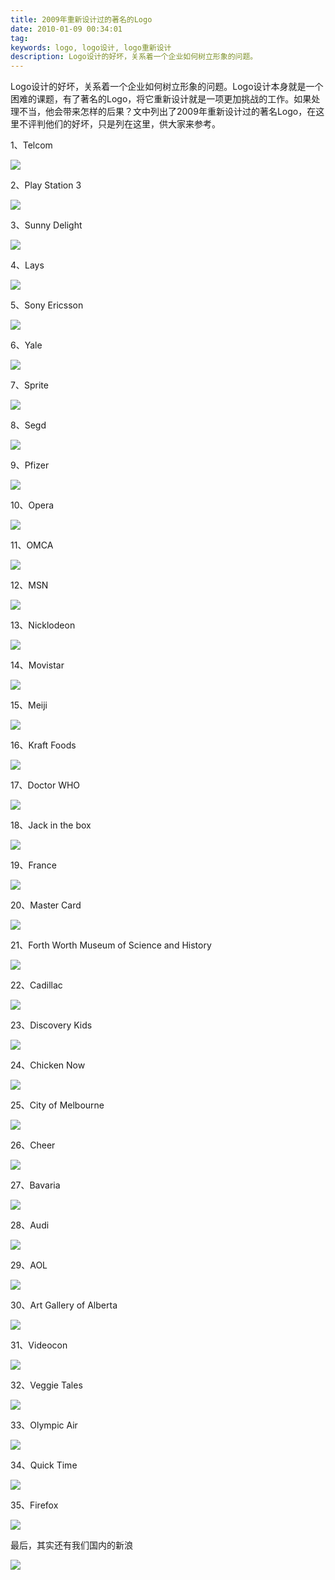 ```yaml
---
title: 2009年重新设计过的著名的Logo
date: 2010-01-09 00:34:01
tag: 
keywords: logo, logo设计, logo重新设计
description: Logo设计的好坏，关系着一个企业如何树立形象的问题。
---
```


Logo设计的好坏，关系着一个企业如何树立形象的问题。Logo设计本身就是一个困难的课题，有了著名的Logo，将它重新设计就是一项更加挑战的工作。如果处理不当，他会带来怎样的后果？文中列出了2009年重新设计过的著名Logo，在这里不评判他们的好坏，只是列在这里，供大家来参考。

1、Telcom

![](20100109-redesign-logs/image_thumb.png)

2、Play Station 3

![](20100109-redesign-logs/image_thumb_1.png)

3、Sunny Delight

![](20100109-redesign-logs/image_thumb_2.png)

4、Lays

![](20100109-redesign-logs/image_thumb_3.png)

5、Sony Ericsson

![](20100109-redesign-logs/image_thumb_4.png)

6、Yale

![](20100109-redesign-logs/image_thumb_5.png)

7、Sprite

![](20100109-redesign-logs/image_thumb_7.png)

8、Segd

![](20100109-redesign-logs/image_thumb_9.png)

9、Pfizer

![](20100109-redesign-logs/image_thumb_10.png)

10、Opera

![](20100109-redesign-logs/image_thumb_11.png)

11、OMCA

![](20100109-redesign-logs/image_thumb_12.png)

12、MSN

![](20100109-redesign-logs/image_thumb_14.png)

13、Nicklodeon

![](20100109-redesign-logs/image_thumb_15.png)

14、Movistar

![](20100109-redesign-logs/image_thumb_17.png)

15、Meiji

![](20100109-redesign-logs/image_thumb_18.png)

16、Kraft Foods

![](20100109-redesign-logs/image_thumb_19.png)

17、Doctor WHO

![](20100109-redesign-logs/image_thumb_20.png)

18、Jack in the box

![](20100109-redesign-logs/image_thumb_21.png)

19、France

![](20100109-redesign-logs/image_thumb_22.png)

20、Master Card

![](20100109-redesign-logs/image_thumb_23.png)

21、Forth Worth Museum of Science and History

![](20100109-redesign-logs/image_thumb_24.png)

22、Cadillac

![](20100109-redesign-logs/image_thumb_25.png)

23、Discovery Kids

![](20100109-redesign-logs/image_thumb_27.png)

24、Chicken Now

![](20100109-redesign-logs/image_thumb_28.png)

25、City of Melbourne

![](20100109-redesign-logs/image_thumb_29.png)

26、Cheer

![](20100109-redesign-logs/image_thumb_30.png)

27、Bavaria

![](20100109-redesign-logs/image_thumb_31.png)

28、Audi

![](20100109-redesign-logs/image_thumb_32.png)

29、AOL

![](20100109-redesign-logs/image_thumb_33.png)

30、Art Gallery of Alberta

![](20100109-redesign-logs/image_thumb_34.png)

31、Videocon

![](20100109-redesign-logs/image_thumb_35.png)

32、Veggie Tales

![](20100109-redesign-logs/image_thumb_36.png)

33、Olympic Air

![](20100109-redesign-logs/image_thumb_37.png)

34、Quick Time

![](20100109-redesign-logs/image_thumb_38.png)

35、Firefox

![](20100109-redesign-logs/image_thumb_39.png)

最后，其实还有我们国内的新浪

![](20100109-redesign-logs/image_thumb_40.png)












